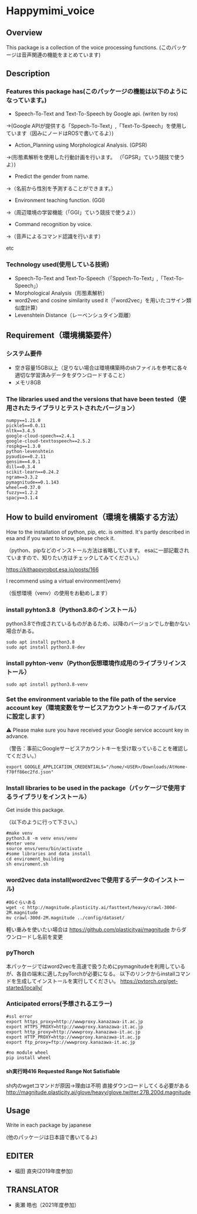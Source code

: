 # Happymimi_voice

## Overview
This package is a collection of the voice processing functions.
(このパッケージは音声関連の機能をまとめています)

## Description
### Features this package has(このパッケージの機能は以下のようになっています。)
- Speech-To-Text and Text-To-Speech by Google api. (writen by ros)

 →(Google APIが提供する「Sppech-To-Text」,「Text-To-Speech」を使用しています（因みにノードはROSで書いてるよ）)
 
- Action_Planning using Morphological Analysis. (GPSR)

 →(形態素解析を使用した行動計画を行います。 （「GPSR」ていう競技で使うよ）)
 
- Predict the gender from name.

 →（名前から性別を予測することができます。）
 
- Environment teaching function. (GGI)
 
 →（周辺環境の学習機能（「GGI」ていう競技で使うよ））

- Command recognition by voice.

→（音声によるコマンド認識を行います）
  
  etc

### Technology used(使用している技術)
- Speech-To-Text and Text-To-Speech（「Sppech-To-Text」,「Text-To-Speech」）
- Morphological Analysis（形態素解析）
- word2vec and cosine similarity used it（「word2vec」を用いたコサイン類似度計算）
- Levenshtein Distance（レーベンシュタイン距離）

## Requirement（環境構築要件）
### システム要件
- 空き容量15GB以上（足りない場合は環境構築時のshファイルを参考に各々適切な学習済みデータをダウンロードすること）
- メモリ8GB

### The libraries used and the versions that have been tested（使用されたライブラリとテストされたバージョン）
```
numpy==1.21.0
pickle5==0.0.11
nltk==3.4.5
google-cloud-speech==2.4.1
google-cloud-texttospeech==2.5.2
rospkg==1.3.0
python-levenshtein
pyaudio==0.2.11
gensim==4.0.1
dill==0.3.4
scikit-learn==0.24.2
ngram==3.3.2
pymagnitude==0.1.143
wheel==0.37.0
fuzzy==1.2.2
spacy==3.1.4
```

## How to build enviroment（環境を構築する方法）
How to the installation of python, pip, etc. is omitted.
It's partly described in esa and if you want to know, please check it.

（python、pipなどのインストール方法は省略しています。
esaに一部記載されていますので、知りたい方はチェックしてみてください。）

https://kithappyrobot.esa.io/posts/166

I recommend using a virtual environment(venv)

（仮想環境（venv）の使用をお勧めします）

### install pyhton3.8（Python3.8のインストール）
python3.8で作成されているものがあるため、以降のバージョンでしか動かない場合がある。
```
sudo apt install python3.8
sudo apt install python3.8-dev
```

### install pyhton-venv（Python仮想環境作成用のライブラリインストール）
```
sudo apt install python3.8-venv
```

### Set the environment variable to the file path of the service account key（環境変数をサービスアカウントキーのファイルパスに設定します）
:warning: Please make sure you have received your Google service account key in advance.

（警告：事前にGoogleサービスアカウントキーを受け取っていることを確認してください。）

```
export GOOGLE_APPLICATION_CREDENTIALS="/home/<USER>/Downloads/AtHome-f70ff86ec2fd.json"
```
### Install libraries to be used in the package（パッケージで使用するライブラリをインストール）
Get inside this package.

（以下のように行って下さい。）

```
#make venv
python3.8 -m venv envs/venv
#enter venv
source envs/venv/bin/activate
#some libraries and data install
cd enviroment_building
sh enviroment.sh

```

### word2vec data install(word2vecで使用するデータのインストール)
```
#8Gぐらいある
wget -c http://magnitude.plasticity.ai/fasttext/heavy/crawl-300d-2M.magnitude
mv crawl-300d-2M.magnitude ../config/dataset/
```
軽い重みを使いたい場合は
https://github.com/plasticityai/magnitude
からダウンロードし名前を変更


### pyThorch
本パッケージではword2vecを高速で扱うためにpymagnitudeを利用しているが、各自の端末に適したpyTorchが必要になる。
以下のリンクからinstallコマンドを生成してインストールを実行してください。
https://pytorch.org/get-started/locally/

### Anticipated errors(予想されるエラー)
```
#ssl error
export https_proxy=http://wwwproxy.kanazawa-it.ac.jp
export HTTPS_PROXY=http://wwwproxy.kanazawa-it.ac.jp
export http_proxy=http://wwwproxy.kanazawa-it.ac.jp
export HTTP_PROXY=http://wwwproxy.kanazawa-it.ac.jp
export ftp_proxy=ftp://wwwproxy.kanazawa-it.ac.jp

#no module wheel
pip install wheel
```
#### sh実行時416 Requested Range Not Satisfiable
sh内のwgetコマンドが原因→理由は不明
直接ダウンロードしてくる必要がある
http://magnitude.plasticity.ai/glove/heavy/glove.twitter.27B.200d.magnitude

## Usage
Write in each package by japanese

(他のパッケージは日本語で書いてるよ)

## EDITER
- 福田 直央(2019年度参加)

## TRANSLATOR
- 奥瀬 皓也（2021年度参加）

